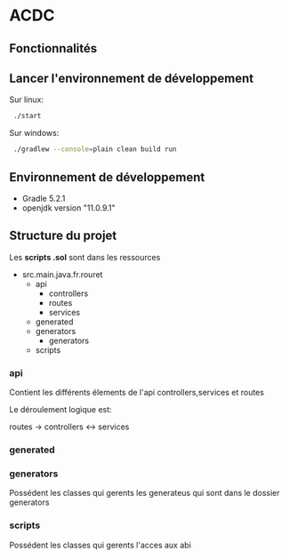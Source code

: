 # ACDC

## Fonctionnalités

<!-- Les différentes fonctionnalités développées  -->

## Lancer l'environnement de développement

Sur linux:
```bash
 ./start
```

Sur windows:
```bash
 ./gradlew --console=plain clean build run 
```


## Environnement de développement

* Gradle 5.2.1
* openjdk version "11.0.9.1"
 
## Structure du projet

Les **scripts .sol** sont dans les ressources

* src.main.java.fr.rouret
  * api
    * controllers
    * routes
    * services
  * generated
  * generators
    * generators 
  * scripts

### api

Contient les différents élements de l'api controllers,services et routes

Le déroulement logique est:

routes -> controllers <-> services

### generated
### generators

Possédent les classes qui gerents les generateus qui sont dans le dossier generators

### scripts

Possédent les classes qui gerents l'acces aux abi
               